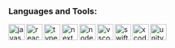 ### Languages and Tools:

<img align="left" alt="javascript" height="32" width="32" src="https://simpleicons.org/icons/javascript.svg" />
<img align="left" alt="reactjs" height="32" width="32" src="https://simpleicons.org/icons/react.svg" />
<img align="left" alt="typescript" height="32" width="32" src="https://simpleicons.org/icons/typescript.svg" />
<img align="left" alt="nextdotjs" height="32" width="32" src="https://simpleicons.org/icons/nextdotjs.svg" />
<img align="left" alt="nodejs" height="32" width="32" src="https://simpleicons.org/icons/nodedotjs.svg" />
<img align="left" alt="vscode" height="32" width="32" src="https://simpleicons.org/icons/visualstudiocode.svg" />
<img align="left" alt="swift" height="32" width="32" src="https://simpleicons.org/icons/swift.svg" />
<img align="left" alt="xcode" height="32" width="32" src="https://simpleicons.org/icons/xcode.svg" />
<img align="left" alt="unity" height="32" width="32" src="https://simpleicons.org/icons/unity.svg" />
